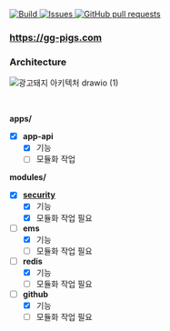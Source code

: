 <p>
  
<a href="https://github.com/pigs-pango-team/gg-pigs-api/actions">  
  <img alt="Build" src="https://github.com/pigs-pango-team/gg-pigs-api/workflows/build/badge.svg" />
</a>
<a href="https://github.com/pigs-pango-team/gg-pigs-api/issues">
  <img alt="Issues" src="https://img.shields.io/github/issues/pigs-pango-team/gg-pigs-api?color=0088ff" />
</a>
<a href="https://github.com/pigs-pango-team/gg-pigs-api/pulls">
  <img alt="GitHub pull requests" src="https://img.shields.io/github/issues-pr/pigs-pango-team/gg-pigs-api?color=0088ff" />
</a>
</p>

### https://gg-pigs.com

### Architecture

![광고돼지 아키텍처 drawio (1)](https://user-images.githubusercontent.com/35790290/153448150-c7a7c99d-734b-4897-8574-bc33a9759893.png)


<br>

**apps/**

- [X] **app-api**
  - [X] 기능
  - [ ] 모듈화 작업

**modules/**

- [x] **[security](https://github.com/pigs-pango-team/gg-pigs-api/tree/develop/modules/security)**
  - [X] 기능
  - [X] 모듈화 작업 필요
- [ ] **ems**
  - [X] 기능
  - [ ] 모듈화 작업 필요
- [ ] **redis**
  - [X] 기능
  - [ ] 모듈화 작업 필요
- [ ] **github**
  - [X] 기능
  - [ ] 모듈화 작업 필요

<br>

